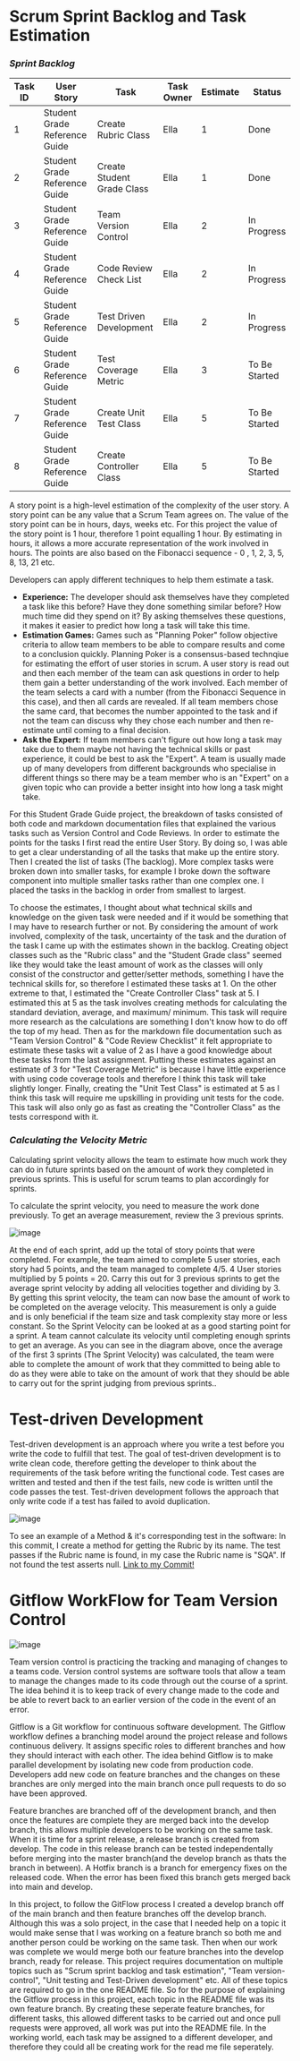 # Scrum Sprint Backlog and Task Estimation

### _Sprint Backlog_
| Task ID | User Story | Task | Task Owner | Estimate | Status |
| --- | ----------- |---- | ----- | ----- | --- |
| 1 | Student Grade Reference Guide | Create Rubric Class | Ella | 1| Done|
| 2 | Student Grade Reference Guide | Create Student Grade Class | Ella | 1| Done|
| 3 | Student Grade Reference Guide | Team Version Control | Ella | 2| In Progress|
| 4 | Student Grade Reference Guide | Code Review Check List | Ella | 2| In Progress |
| 5 | Student Grade Reference Guide | Test Driven Development | Ella | 2| In Progress |
| 6 | Student Grade Reference Guide | Test Coverage Metric | Ella | 3| To Be Started |
| 7 | Student Grade Reference Guide | Create Unit Test Class | Ella | 5| To Be Started |
| 8 | Student Grade Reference Guide | Create Controller Class | Ella | 5| To Be Started |


A story point is a high-level estimation of the complexity of the user story. A story point can be any 
value that a Scrum Team agrees on. The value of the story point can be in hours, days, weeks etc. 
For this project the value of the story point is 1 hour, therefore 1 point equalling 1 hour. By 
estimating in hours, it allows a more accurate representation of the work involved in hours. 
The points are also based on the Fibonacci sequence - 0 , 1, 2, 3, 5, 8, 13, 21 etc.

Developers can apply different techniques to help them estimate a task. 
- **Experience:** The developer should ask themselves have they completed a task like this before? Have they done something similar before? How much time did they spend on it? By asking themselves these questions, it makes it easier to predict how long a task will take this time.
- **Estimation Games:** Games such as "Planning Poker" follow objective criteria to allow team members to be able to compare results and come to a conclusion quickly. Planning Poker is a consensus-based technqiue for estimating the effort of user stories in scrum. A user story is read out and then each member of the team can ask questions in order to help them gain a better understanding of the work involved. Each member of the team selects a card with a number (from the Fibonacci Sequence in this case), and then all cards are revealed. If all team members chose the same card, that becomes the number appointed to the task and if not the team can discuss why they chose each number and then re-estimate until coming to a final decision.
- **Ask the Expert:** If team members can't figure out how long a task may take due to them maybe not having the technical skills or past experience, it could be best to ask the "Expert". A team is usually made up of many developers from different backgrounds who specialise in different things so there may be a team member who is an "Expert" on a given topic who can provide a better insight into how long a task might take.

For this Student Grade Guide project, the breakdown of tasks consisted of both code and markdown 
documentation files that explained the various tasks such as Version Control and Code Reviews. In 
order to estimate the points for the tasks I first read the entire User Story. By doing so, I was able 
to get a clear understanding of all the tasks that make up the entire story. Then I created the list of
tasks (The backlog). More complex tasks were broken down into smaller tasks, for example I broke down
the software component into multiple smaller tasks rather than one complex one. I placed the tasks in
the backlog in order from smallest to largest. 

To choose the estimates, I thought about what technical skills and knowledge on the given task were 
needed and if it would be something that I may have to research further or not. By considering the 
amount of work involved, complexity of the task, uncertainty of the task and the duration of the task 
I came up with the estimates shown in the backlog. Creating object classes such as the "Rubric class" 
and the "Student Grade class" seemed like they would take the least amount of work as the classes will 
only consist of the constructor and getter/setter methods, something I have the technical skills for, 
so therefore I estimated these tasks at 1. On the other extreme to that, I estimated the "Create 
Controller Class" task at 5. I estimated this at 5 as the task involves creating methods for calculating
the standard deviation, average, and maximum/ minimum. This task will require more research as the 
calculations are something I don't know how to do off the top of my head. Then as for the markdown file 
documentation such as "Team Version Control" & "Code Review Checklist" it felt appropriate to estimate
these tasks wit a value of 2 as I have a good knowledge about these tasks from the last assignment. 
Putting these estimates against an estimate of 3 for "Test Coverage Metric" is because I have little 
experience with using code coverage tools and therefore I think this task will take slightly longer. 
Finally, creating the "Unit Test Class" is estimated at 5 as I think this task will require me 
upskilling in providing unit tests for the code. This task will also only go as fast as creating the 
"Controller Class" as the tests correspond with it. 

### _Calculating the Velocity Metric_

Calculating sprint velocity allows the team to estimate how much work they can do in future sprints based on the amount of work they completed in previous sprints. This is useful for scrum teams to plan accordingly for sprints.

To calculate the sprint velocity, you need to measure the work done previously. To get an average measurement, review the 3 previous sprints.

![image](https://www.workfront.com/sites/default/files/styles/100/public/hero_images/2020-09/agile-velocity-chart.png?itok=SP4u_5k6)

At the end of each sprint, add up the total of story points that were completed. For example, the team aimed to complete 5 user stories, each story had 5 points, and the team managed to complete 4/5. 4 User stories multiplied by 5 points = 20.
Carry this out for 3 previous sprints to get the average sprint velocity by adding all velocities together and dividing by 3.
By getting this sprint velocity, the team can now base the amount of work to be completed on the average velocity. This measurement is only a guide and is only beneficial if the team size and task complexity stay more or less constant. So the Sprint Velocity can be looked at as a good starting point for a sprint. A team cannot calculate its velocity until completing enough sprints to get an average. As you can see in the diagram above, once the average of the first 3 sprints (The Sprint Velocity) was calculated, the team were able to complete the amount of work that they committed to being able to do as they were able to take on the amount of work that they should be able to carry out for the sprint judging from previous sprints..

# Test-driven Development

Test-driven development is an approach where you write a test before you write the code to fulfill that test. The goal of test-driven development is to write clean code, therefore getting the developer to think about the requirements of the task 
before writing the functional code. Test cases are written and tested and then if the test fails, new code is written
until the code passes the test. Test-driven development follows the approach that only write code if a test has failed to avoid 
duplication.

![image](https://www.xenonstack.com/images/insights/2020/04/test-driven-development-tools-best-practices-xenonstack.png) 

To see an example of a Method & it's corresponding test in the software:
In this commit, I create a method for getting the Rubric by its name. The test passes if the Rubric name is found, in my case the Rubric name is "SQA". If not found the test asserts null.
[Link to my Commit!](https://github.com/ellaburke/SoftwareQualityAssurance_FinalCA_EllaBurke/commit/52ef2c397ef24eadc0bee79c2586438d05e9132d)





# Gitflow WorkFlow for Team Version Control

![image](https://miro.medium.com/max/577/1*AAU1VCV8LMHvVPBYxMBsxg.png)

Team version control is practicing the tracking and managing of changes to a teams code. Version control systems are software tools that allow a team to manage the changes made to its code through out the course of a sprint. The idea behind it is to keep track of every change made to the code and be able to revert back to an earlier version of the code in the event of an error. 

Gitflow is a Git workflow for continuous software development. The Gitflow workflow defines a branching model around the project release and follows continuous delivery. It assigns specific roles to different branches and how they should interact with each other. The idea behind Gitflow is to make parallel development by isolating new code from production code. Developers add new code on feature branches and the changes on these branches are only merged into the main branch once pull requests to do so have been approved. 

Feature branches are branched off of the development branch, and then once the features are complete they are merged back into the develop branch, this allows multiple developers to be working on the same task. When it is time for a sprint release, a release branch is created from develop. The code in this release branch can be tested independentally before merging into the master branch(and the develop branch as thats the branch in between). A Hotfix branch is a branch for emergency fixes on the released code. When the error has been fixed this branch gets merged back into main and develop.

In this project, to follow the GitFlow process I created a develop branch off of the main branch and then feature branches off the develop branch. Although this was a solo project, in the case that I needed help on a topic it would make sense that I was working on a feature branch so both me and another person could be working on the same task. Then when our work was complete we would merge both our feature branches into the develop branch, ready for release. This project requires documentation on multiple topics such as "Scrum sprint backlog and task estimation", "Team version-control", "Unit testing and Test-Driven development" etc. All of these topics are required to go in the one README file. So for the purpose of explaining the Gitflow process in this project, each topic in the README file was its own feature branch. By creating these seperate feature branches, for different tasks, this allowed different tasks to be carried out and once pull requests were approved, all work was put into the README file. In the working world, each task may be assigned to a different developer, and therefore they could all be creating work for the read me file seperately. 
